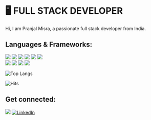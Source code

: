 # 🖥 FULL STACK DEVELOPER

Hi, I am Pranjal Misra, a passionate full stack developer from India.

## Languages & Frameworks:
<img src="https://img.shields.io/badge/JavaScript -ffc742" /> <img src="https://img.shields.io/badge/Node.js -green" />
<img src="https://img.shields.io/badge/Express.js - 563d7c" /> <img
src="https://img.shields.io/badge/Angular -FF0000" />
<img src="https://img.shields.io/badge/Tailwind CSS -1cc4b4" />
<img src="https://img.shields.io/badge/SCSS -ff69b4" />  
<img src="https://img.shields.io/badge/MongoDb -green" /> <img src="https://img.shields.io/badge/Python -blue" />
<img src="https://img.shields.io/badge/HTML5-ff7851" /> <img src="https://img.shields.io/badge/CSS3-44b2fb" /> 

![Top Langs](https://github-readme-stats.vercel.app/api/top-langs/?username=pranjal-dev-byte&hide=makefile,perl&theme=dark)


![Hits](https://profile-counter.glitch.me/pranjal-dev-byte/count.svg)

## Get connected:
<a href="https://www.pranjals.live"><img src="https://img.shields.io/badge/🔽Portfolio-we"/></a>
<a href="https://www.linkedin.com/in/pranjalmisra12"><img src="https://img.shields.io/badge/LinkedIn-%230077B5.svg?&style=flat-square&logo=linkedin&logoColor=white" alt="LinkedIn"></a>
